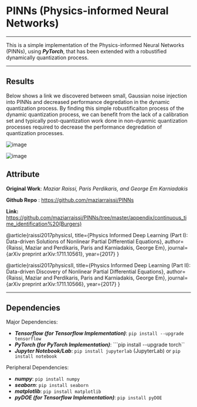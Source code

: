 # PINNs (Physics-informed Neural Networks)

------------------------



This is a simple implementation of the Physics-informed Neural Networks (PINNs), using ***PyTorch***, that has been extended with a robustified dynamically quantization process.

-------------------------------------------

## Results

Below shows a link we discovered between small, Gaussian noise injection into PINNs and decreased performance degredation in the dynamic quantization process. By finding this simple robustificaiton process of the dynamic quantization process, we can benefit from the lack of a calibration set and typically post-quantization work done in non-dyanmic quantization processes required to decrease the performance degredation of quantization processes. 

![image](https://github.com/user-attachments/assets/5c754812-fe50-4d86-a6de-603637ea6a14)

![image](https://github.com/user-attachments/assets/47f719fd-0a79-419f-9b87-620a4ebc2518)


## Attribute

**Original Work**: *Maziar Raissi, Paris Perdikaris, and George Em Karniadakis*

**Github Repo** : https://github.com/maziarraissi/PINNs

**Link:** https://github.com/maziarraissi/PINNs/tree/master/appendix/continuous_time_identification%20(Burgers)

@article{raissi2017physicsI,
  title={Physics Informed Deep Learning (Part I): Data-driven Solutions of Nonlinear Partial Differential Equations},
  author={Raissi, Maziar and Perdikaris, Paris and Karniadakis, George Em},
  journal={arXiv preprint arXiv:1711.10561},
  year={2017}
}

@article{raissi2017physicsII,
  title={Physics Informed Deep Learning (Part II): Data-driven Discovery of Nonlinear Partial Differential Equations},
  author={Raissi, Maziar and Perdikaris, Paris and Karniadakis, George Em},
  journal={arXiv preprint arXiv:1711.10566},
  year={2017}
}

-------------------------------------------

## Dependencies

Major Dependencies:

 - ***Tensorflow (for Tensorflow Implementation)***: ```pip install --upgrade tensorflow```
 - ***PyTorch (for PyTorch Implementation)***: ```pip install --upgrade torch``
 - ***Jupyter Notebook/Lab***: ```pip install jupyterlab``` (JupyterLab) or ```pip install notebook```

Peripheral Dependencies:
 
 - ***numpy***: ```pip install numpy```
 - ***seaborn***: ```pip install seaborn```
 - ***matplotlib***: ```pip install matplotlib```
 - ***pyDOE (for Tensorflow Implementation)***: ```pip install pyDOE```
